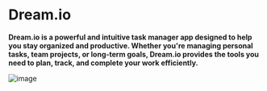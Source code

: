 # Dream.io

**Dream.io is a powerful and intuitive task manager app designed to help you stay organized and productive. Whether you're managing personal tasks, team projects, or long-term goals, Dream.io provides the tools you need to plan, track, and complete your work efficiently.**

![image](https://github.com/Anechaev06/Dream.io/assets/57583912/0c38c37c-186b-44e8-af6e-5ec53b515e20)

